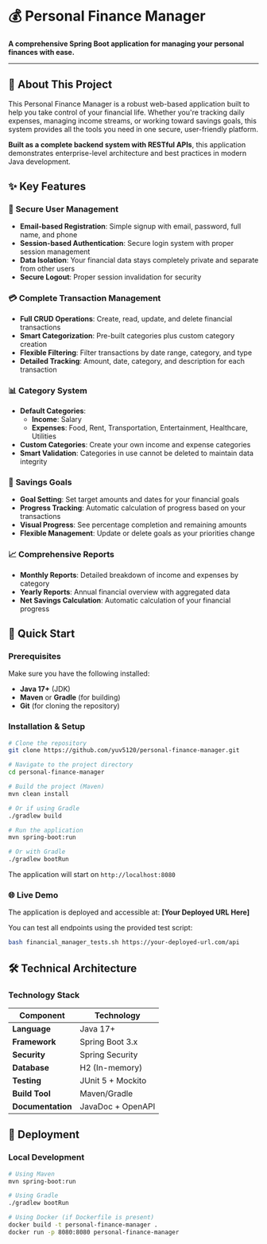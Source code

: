# 💰 Personal Finance Manager

**A comprehensive Spring Boot application for managing your personal finances with ease.**

---

## 🌟 About This Project

This Personal Finance Manager is a robust web-based application built to help you take control of your financial life. Whether you're tracking daily expenses, managing income streams, or working toward savings goals, this system provides all the tools you need in one secure, user-friendly platform.

**Built as a complete backend system with RESTful APIs**, this application demonstrates enterprise-level architecture and best practices in modern Java development.

## ✨ Key Features

### 🔐 **Secure User Management**
- **Email-based Registration**: Simple signup with email, password, full name, and phone
- **Session-based Authentication**: Secure login system with proper session management
- **Data Isolation**: Your financial data stays completely private and separate from other users
- **Secure Logout**: Proper session invalidation for security

### 💳 **Complete Transaction Management**
- **Full CRUD Operations**: Create, read, update, and delete financial transactions
- **Smart Categorization**: Pre-built categories plus custom category creation
- **Flexible Filtering**: Filter transactions by date range, category, and type
- **Detailed Tracking**: Amount, date, category, and description for each transaction

### 📊 **Category System**
- **Default Categories**: 
  - **Income**: Salary
  - **Expenses**: Food, Rent, Transportation, Entertainment, Healthcare, Utilities
- **Custom Categories**: Create your own income and expense categories
- **Smart Validation**: Categories in use cannot be deleted to maintain data integrity

### 🎯 **Savings Goals**
- **Goal Setting**: Set target amounts and dates for your financial goals
- **Progress Tracking**: Automatic calculation of progress based on your transactions
- **Visual Progress**: See percentage completion and remaining amounts
- **Flexible Management**: Update or delete goals as your priorities change

### 📈 **Comprehensive Reports**
- **Monthly Reports**: Detailed breakdown of income and expenses by category
- **Yearly Reports**: Annual financial overview with aggregated data
- **Net Savings Calculation**: Automatic calculation of your financial progress

## 🚀 Quick Start

### Prerequisites
Make sure you have the following installed:
- **Java 17+** (JDK)
- **Maven** or **Gradle** (for building)
- **Git** (for cloning the repository)

### Installation & Setup

```bash
# Clone the repository
git clone https://github.com/yuv5120/personal-finance-manager.git

# Navigate to the project directory
cd personal-finance-manager

# Build the project (Maven)
mvn clean install

# Or if using Gradle
./gradlew build

# Run the application
mvn spring-boot:run

# Or with Gradle
./gradlew bootRun
```

The application will start on `http://localhost:8080`

### 🌐 Live Demo
The application is deployed and accessible at: **[Your Deployed URL Here]**

You can test all endpoints using the provided test script:
```bash
bash financial_manager_tests.sh https://your-deployed-url.com/api
```

## 🛠️ Technical Architecture

### Technology Stack
| Component | Technology |
|-----------|------------|
| **Language** | Java 17+ |
| **Framework** | Spring Boot 3.x |
| **Security** | Spring Security |
| **Database** | H2 (In-memory) |
| **Testing** | JUnit 5 + Mockito |
| **Build Tool** | Maven/Gradle |
| **Documentation** | JavaDoc + OpenAPI |



## 🚀 Deployment

### Local Development
```bash
# Using Maven
mvn spring-boot:run

# Using Gradle  
./gradlew bootRun

# Using Docker (if Dockerfile is present)
docker build -t personal-finance-manager .
docker run -p 8080:8080 personal-finance-manager
```
